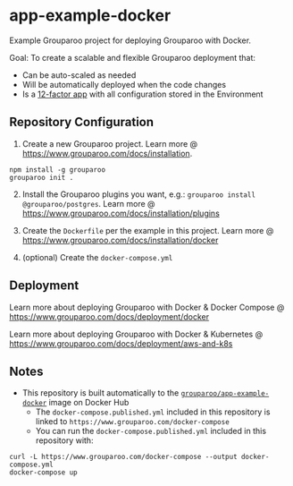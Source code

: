 # app-example-docker

Example Grouparoo project for deploying Grouparoo with Docker.

Goal: To create a scalable and flexible Grouparoo deployment that:

- Can be auto-scaled as needed
- Will be automatically deployed when the code changes
- Is a [12-factor app](https://12factor.net/) with all configuration stored in the Environment

## Repository Configuration

1. Create a new Grouparoo project. Learn more @ https://www.grouparoo.com/docs/installation.

```
npm install -g grouparoo
grouparoo init .
```

2. Install the Grouparoo plugins you want, e.g.: `grouparoo install @grouparoo/postgres`. Learn more @ https://www.grouparoo.com/docs/installation/plugins

3. Create the `Dockerfile` per the example in this project. Learn more @ https://www.grouparoo.com/docs/installation/docker
4. (optional) Create the `docker-compose.yml`

## Deployment

Learn more about deploying Grouparoo with Docker & Docker Compose @ https://www.grouparoo.com/docs/deployment/docker

Learn more about deploying Grouparoo with Docker & Kubernetes @ https://www.grouparoo.com/docs/deployment/aws-and-k8s

## Notes

- This repository is built automatically to the [`grouparoo/app-example-docker`]() image on Docker Hub
  - The `docker-compose.published.yml` included in this repository is linked to `https://www.grouparoo.com/docker-compose`
  - You can run the `docker-compose.published.yml` included in this repository with:

```
curl -L https://www.grouparoo.com/docker-compose --output docker-compose.yml
docker-compose up
```
